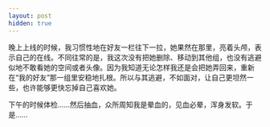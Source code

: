 ```yaml
---
layout: post
hidden: true
---
```

晚上上线的时候，我习惯性地在好友一栏往下一拉，她果然在那里，亮着头颅，表示自己的在线。不同往常的是，我这次没有把她删除、移动到其他组，也没有逃避似地不敢看她的空间或者头像。因为我知道无论怎样我还是会把她弄回来，重新在“我的好友”那一组里安稳地扎根。所以与其逃避，不如面对，让自己更坦然一些，也许能够更快忘掉自己喜欢她。

下午的时候体检……然后抽血，众所周知我是晕血的，见血必晕，浑身发软。于是……